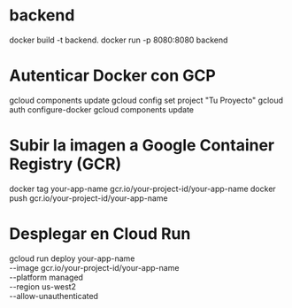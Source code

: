 # backend

docker build -t backend.
docker run -p 8080:8080 backend

# Autenticar Docker con GCP
gcloud components update
gcloud config set project "Tu Proyecto"
gcloud auth configure-docker
gcloud components update

# Subir la imagen a Google Container Registry (GCR)
docker tag your-app-name gcr.io/your-project-id/your-app-name
docker push gcr.io/your-project-id/your-app-name

# Desplegar en Cloud Run
gcloud run deploy your-app-name \
--image gcr.io/your-project-id/your-app-name \
--platform managed \
--region us-west2 \
--allow-unauthenticated
